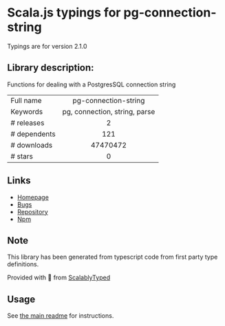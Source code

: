 
# Scala.js typings for pg-connection-string

Typings are for version 2.1.0

## Library description:
Functions for dealing with a PostgresSQL connection string

|                    |                 |
| ------------------ | :-------------: |
| Full name          | pg-connection-string |
| Keywords           | pg, connection, string, parse |
| # releases         | 2 |
| # dependents       | 121 |
| # downloads        | 47470472 |
| # stars            | 0 |

## Links
- [Homepage](https://github.com/iceddev/pg-connection-string)
- [Bugs](https://github.com/iceddev/pg-connection-string/issues)
- [Repository](https://github.com/iceddev/pg-connection-string)
- [Npm](https://www.npmjs.com/package/pg-connection-string)
    


## Note
This library has been generated from typescript code from first party type definitions.

Provided with :purple_heart: from [ScalablyTyped](https://github.com/oyvindberg/ScalablyTyped)

## Usage
See [the main readme](../../readme.md) for instructions.


